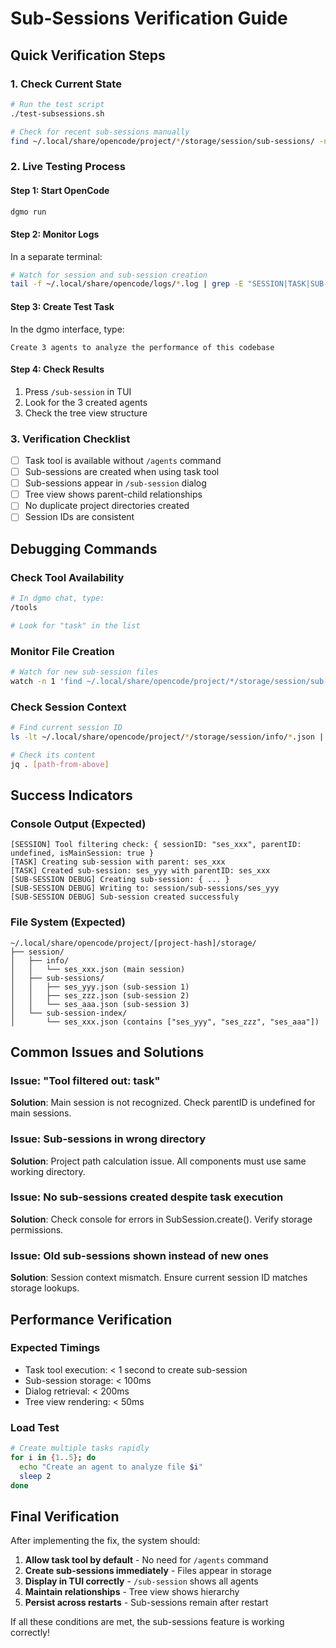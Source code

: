 # Sub-Sessions Verification Guide

## Quick Verification Steps

### 1. Check Current State

```bash
# Run the test script
./test-subsessions.sh

# Check for recent sub-sessions manually
find ~/.local/share/opencode/project/*/storage/session/sub-sessions/ -name "*.json" -mtime -1 | wc -l
```

### 2. Live Testing Process

#### Step 1: Start OpenCode

```bash
dgmo run
```

#### Step 2: Monitor Logs

In a separate terminal:

```bash
# Watch for session and sub-session creation
tail -f ~/.local/share/opencode/logs/*.log | grep -E "SESSION|TASK|SUB-SESSION"
```

#### Step 3: Create Test Task

In the dgmo interface, type:

```
Create 3 agents to analyze the performance of this codebase
```

#### Step 4: Check Results

1. Press `/sub-session` in TUI
2. Look for the 3 created agents
3. Check the tree view structure

### 3. Verification Checklist

- [ ] Task tool is available without `/agents` command
- [ ] Sub-sessions are created when using task tool
- [ ] Sub-sessions appear in `/sub-session` dialog
- [ ] Tree view shows parent-child relationships
- [ ] No duplicate project directories created
- [ ] Session IDs are consistent

## Debugging Commands

### Check Tool Availability

```bash
# In dgmo chat, type:
/tools

# Look for "task" in the list
```

### Monitor File Creation

```bash
# Watch for new sub-session files
watch -n 1 'find ~/.local/share/opencode/project/*/storage/session/sub-sessions/ -name "*.json" -mmin -5 | tail -10'
```

### Check Session Context

```bash
# Find current session ID
ls -lt ~/.local/share/opencode/project/*/storage/session/info/*.json | head -1

# Check its content
jq . [path-from-above]
```

## Success Indicators

### Console Output (Expected)

```
[SESSION] Tool filtering check: { sessionID: "ses_xxx", parentID: undefined, isMainSession: true }
[TASK] Creating sub-session with parent: ses_xxx
[TASK] Created sub-session: ses_yyy with parentID: ses_xxx
[SUB-SESSION DEBUG] Creating sub-session: { ... }
[SUB-SESSION DEBUG] Writing to: session/sub-sessions/ses_yyy
[SUB-SESSION DEBUG] Sub-session created successfuly
```

### File System (Expected)

```
~/.local/share/opencode/project/[project-hash]/storage/
├── session/
│   ├── info/
│   │   └── ses_xxx.json (main session)
│   ├── sub-sessions/
│   │   ├── ses_yyy.json (sub-session 1)
│   │   ├── ses_zzz.json (sub-session 2)
│   │   └── ses_aaa.json (sub-session 3)
│   └── sub-session-index/
│       └── ses_xxx.json (contains ["ses_yyy", "ses_zzz", "ses_aaa"])
```

## Common Issues and Solutions

### Issue: "Tool filtered out: task"

**Solution**: Main session is not recognized. Check parentID is undefined for main sessions.

### Issue: Sub-sessions in wrong directory

**Solution**: Project path calculation issue. All components must use same working directory.

### Issue: No sub-sessions created despite task execution

**Solution**: Check console for errors in SubSession.create(). Verify storage permissions.

### Issue: Old sub-sessions shown instead of new ones

**Solution**: Session context mismatch. Ensure current session ID matches storage lookups.

## Performance Verification

### Expected Timings

- Task tool execution: < 1 second to create sub-session
- Sub-session storage: < 100ms
- Dialog retrieval: < 200ms
- Tree view rendering: < 50ms

### Load Test

```bash
# Create multiple tasks rapidly
for i in {1..5}; do
  echo "Create an agent to analyze file $i"
  sleep 2
done
```

## Final Verification

After implementing the fix, the system should:

1. **Allow task tool by default** - No need for `/agents` command
2. **Create sub-sessions immediately** - Files appear in storage
3. **Display in TUI correctly** - `/sub-session` shows all agents
4. **Maintain relationships** - Tree view shows hierarchy
5. **Persist across restarts** - Sub-sessions remain after restart

If all these conditions are met, the sub-sessions feature is working correctly!
